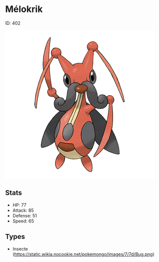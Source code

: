 # Mélokrik


ID: 402

![](https://raw.githubusercontent.com/PokeAPI/sprites/master/sprites/pokemon/other/official-artwork/402.png "Mélokrik")

## Stats


 - HP: 77
 - Attack: 85
 - Defense: 51
 - Speed: 65

## Types


 - Insecte (https://static.wikia.nocookie.net/pokemongo/images/7/7d/Bug.png)
